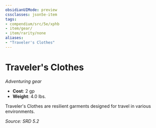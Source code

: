 ```yaml
---
obsidianUIMode: preview
cssclasses: json5e-item
tags:
- compendium/src/5e/xphb
- item/gear/
- item/rarity/none
aliases: 
- "Traveler's Clothes"
---
```

# Traveler's Clothes
*Adventuring gear*  

- **Cost**: 2 gp
- **Weight**: 4.0 lbs.

Traveler's Clothes are resilient garments designed for travel in various environments.

*Source: SRD 5.2*